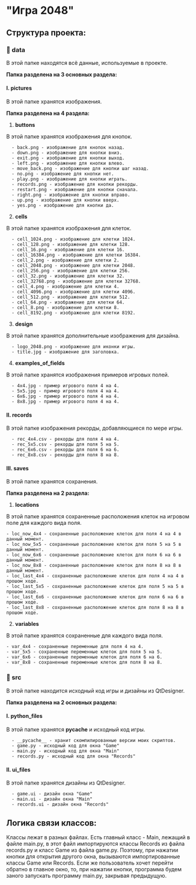 # "Игра 2048"
## Структура проекта:
### 📁 data
В этой папке находятся всё данные, используемые в проекте.  
       
__Папка разделена на 3 основных раздела:__  
      
   #### I. __pictures__  

  В этой папке хранятся изображения.   
            
  __Папка разделена на 4 раздела:__  
   1. __buttons__  
         
   В этой папке хранятся изображения для кнопок.   
            
      - back.png - изображение для кнопок назад.
      - down.png - изображение для кнопки вниз.
      - exit.png - изображение для кнопки выход.
      - left.png - изображение для кнопки влево.
      - move_back.png - изображение для кнопки шаг назад.
      - no.png - изображение для кнопки нет.
      - play.png - изображение для кнопки играть.
      - records.png - изображение для кнопки рекорды.
      - restart.png - изображение для кнопки сначала.
      - right.png - изображение для кнопки вправо.
      - up.png - изображение для кнопки вверх.
      - yes.png - изображение для кнопки да.
        
   2. __cells__
        
   В этой папке хранятся изображения для клеток.   
          
      - cell_1024.png - изображение для клетки 1024.
      - cell_128.png - изображение для клетки 128.
      - cell_16.png - изображение для клетки 16.
      - cell_16384.png - изображение для клетки 16384.
      - cell_2.png - изображение для клетки 2.
      - cell_2048.png - изображение для клетки 2048.
      - cell_256.png - изображение для клетки 256.
      - cell_32.png - изображение для клетки 32.
      - cell_32768.png - изображение для клетки 32768.
      - cell_4.png - изображение для клетки 4.
      - cell_4096.png - изображение для клетки 4096.
      - cell_512.png - изображение для клетки 512.
      - cell_64.png - изображение для клетки 64.
      - cell_8.png - изображение для клетки 8.
      - cell_8192.png - изображение для клетки 8192.
      
   3. __design__
     
   В этой папке хранятся дополнительные изображения для дизайна.   
           
      - logo_2048.png - изображение для иконки игры. 
      - title.jpg - изображение для заголовка. 
       
   4. __examples_of_fields__
    
   В этой папке хранятся изображения примеров игровых полей.   
         
      - 4x4.jpg - пример игрового поля 4 на 4.
      - 5x5.jpg - пример игрового поля 4 на 4.
      - 6x6.jpg - пример игрового поля 4 на 4.
      - 8x8.jpg - пример игрового поля 4 на 4.
         
   #### II. __records__  
       
   В этой папке изображения рекорды, добавляющиеся по мере игры.

      - rec_4x4.csv - рекорды для поля 4 на 4.
      - rec_5x5.csv - рекорды для поля 5 на 5.
      - rec_6x6.csv - рекорды для поля 6 на 6.
      - rec_8x8.csv - рекорды для поля 8 на 8.

   #### III. __saves__
   
   В этой папке хранятся сохранения.
   
   __Папка разделена на 2 раздела:__

   1. __locations__

   В этой папке хранятся сохраненные расположения клеток на игровом поле для каждого вида поля.
   
    - loc_now_4x4 - сохраненные расположение клеток для поля 4 на 4 в данный момент.
    - loc_now_5x5 - сохраненные расположение клеток для поля 5 на 5 в данный момент.
    - loc_now_6x6 - сохраненные расположение клеток для поля 6 на 6 в данный момент.
    - loc_now_8x8 - сохраненные расположение клеток для поля 8 на 8 в данный момент.
    - loc_last_4x4 - сохраненные расположение клеток для поля 4 на 4 в прошом ходе.
    - loc_last_5x5 - сохраненные расположение клеток для поля 5 на 5 в прошом ходе.
    - loc_last_6x6 - сохраненные расположение клеток для поля 6 на 6 в прошом ходе.
    - loc_last_8x8 - сохраненные расположение клеток для поля 8 на 8 в прошом ходе.

   2. __variables__

   В этой папке хранятся сохраненные для каждого вида поля.
   
    - var_4x4 - сохраненные переменные для поля 4 на 4.
    - var_5x5 - сохраненные переменные клеток для поля 5 на 5.
    - var_6x6 - сохраненные переменные клеток для поля 6 на 6.
    - var_8x8 - сохраненные переменные клеток для поля 8 на 8.
              
                    
            
### 📁 src
В этой папке находится исходный код игры и дизайны из QtDesigner.

__Папка разделена на 2 основных раздела:__   
   
   #### I. __python_files__    
   
   В этой папке хранятся __pycache__ и исходный код игры.

      - __pycache__ - хранит скомпилированные версии моих скриптов.
      - game.py - исходный код для окна "Game"  
      - main.py - исходный код для окна "Main"  
      - records.py - исходный код для окна "Records"  

   #### II. __ui_files__    

   В этой папке хранятся дизайны из QtDesigner.

      - game.ui - дизайн окна "Game"  
      - main.ui - дизайн окна "Main"  
      - records.ui - дизайн окна "Records"  
     
     
     
## Логика связи классов:
Классы лежат в разных файлах. Есть главный класс - Main, лежащий в файле main.py, в этот файл импортируются классы Records из файла records.py и класс Game из файла game.py.
Поэтому, при нажатии кнопки для открытия другого окна, вызываются импортированные классы Game или Records. Если же пользователь хочет перейти обратно в главное окно, то, при нажатии кнопки, программа будем заного запускать программу main.py, закрывая предыдущую.





      
   

    
   
